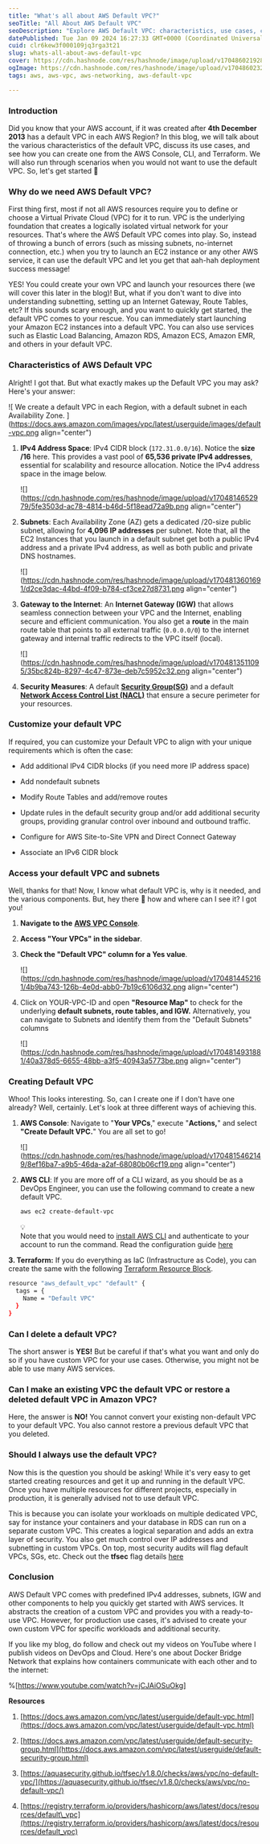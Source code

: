 ```yaml
---
title: "What's all about AWS Default VPC?"
seoTitle: "All About AWS Default VPC"
seoDescription: "Explore AWS Default VPC: characteristics, use cases, customization, creation via Console, CLI, Terraform; learn when to avoid them"
datePublished: Tue Jan 09 2024 16:27:33 GMT+0000 (Coordinated Universal Time)
cuid: clr6kew3f000109jq3rga3t21
slug: whats-all-about-aws-default-vpc
cover: https://cdn.hashnode.com/res/hashnode/image/upload/v1704860219280/5a3448f5-8437-42fb-adab-bc442ffa4e9f.png
ogImage: https://cdn.hashnode.com/res/hashnode/image/upload/v1704860232179/89eb036e-ef82-42c6-bdda-0d4151c950f5.png
tags: aws, aws-vpc, aws-networking, aws-default-vpc

---
```


### **Introduction**

Did you know that your AWS account, if it was created after **4th December 2013** has a default VPC in each AWS Region? In this blog, we will talk about the various characteristics of the default VPC, discuss its use cases, and see how you can create one from the AWS Console, CLI, and Terraform. We will also run through scenarios when you would not want to use the default VPC. So, let's get started 🚀

### **Why do we need AWS Default VPC?**

First thing first, most if not all AWS resources require you to define or choose a Virtual Private Cloud (VPC) for it to run. VPC is the underlying foundation that creates a logically isolated virtual network for your resources. That's where the AWS Default VPC comes into play. So, instead of throwing a bunch of errors (such as missing subnets, no-internet connection, etc.) when you try to launch an EC2 instance or any other AWS service, it can use the default VPC and let you get that aah-hah deployment success message!

YES! You could create your own VPC and launch your resources there (we will cover this later in the blog)! But, what if you don't want to dive into understanding subnetting, setting up an Internet Gateway, Route Tables, etc? If this sounds scary enough, and you want to quickly get started, the default VPC comes to your rescue. You can immediately start launching your Amazon EC2 instances into a default VPC. You can also use services such as Elastic Load Balancing, Amazon RDS, Amazon ECS, Amazon EMR, and others in your default VPC.

### **Characteristics of AWS Default VPC**

Alright! I got that. But what exactly makes up the Default VPC you may ask? Here's your answer:

![				We create a default VPC in each Region, with a default subnet in each Availability Zone.			](https://docs.aws.amazon.com/images/vpc/latest/userguide/images/default-vpc.png align="center")

1. **IPv4 Address Space**: IPv4 CIDR block (`172.31.0.0/16`). Notice the **size /16** here. This provides a vast pool of **65,536 private IPv4 addresses**, essential for scalability and resource allocation. Notice the IPv4 address space in the image below.
    
    ![](https://cdn.hashnode.com/res/hashnode/image/upload/v1704814652979/5fe3503d-ac78-4814-b46d-5f18ead72a9b.png align="center")
    
2. **Subnets**: Each Availability Zone (AZ) gets a dedicated /20-size public subnet, allowing for **4,096 IP addresses** per subnet. Note that, all the EC2 Instances that you launch in a default subnet get both a public IPv4 address and a private IPv4 address, as well as both public and private DNS hostnames.
    
    ![](https://cdn.hashnode.com/res/hashnode/image/upload/v1704813601691/d2ce3dac-44bd-4f09-b784-cf3ce27d8731.png align="center")
    
3. **Gateway to the Internet**: An **Internet Gateway (IGW)** that allows seamless connection between your VPC and the Internet, enabling secure and efficient communication. You also get a **route** in the main route table that points to all external traffic (`0.0.0.0/0`) to the internet gateway and internal traffic redirects to the VPC itself (local).
    
    ![](https://cdn.hashnode.com/res/hashnode/image/upload/v1704813511095/35bc824b-8297-4c47-873e-deb7c5952c32.png align="center")
    
4. **Security Measures**: A default [**Security Group(SG)**](https://docs.aws.amazon.com/vpc/latest/userguide/default-security-group.html) and a default [**Network Access Control List (NACL)**](https://docs.aws.amazon.com/vpc/latest/userguide/vpc-network-acls.html#default-network-acl) that ensure a secure perimeter for your resources.
    

### **Customize your default VPC**

If required, you can customize your Default VPC to align with your unique requirements which is often the case:

* Add additional IPv4 CIDR blocks (if you need more IP address space)
    
* Add nondefault subnets
    
* Modify Route Tables and add/remove routes
    
* Update rules in the default security group and/or add additional security groups, providing granular control over inbound and outbound traffic.
    
* Configure for AWS Site-to-Site VPN and Direct Connect Gateway
    
* Associate an IPv6 CIDR block
    

### **Access your default VPC and subnets**

Well, thanks for that! Now, I know what default VPC is, why is it needed, and the various components. But, hey there 👋 how and where can I see it? I got you!

1. **Navigate to the** [**AWS VPC Console**](https://console.aws.amazon.com/vpc/).
    
2. **Access "Your VPCs" in the sidebar**.
    
3. **Check the "Default VPC" column for a Yes value**.
    
    ![](https://cdn.hashnode.com/res/hashnode/image/upload/v1704814452161/4b9ba743-126b-4e0d-abb0-7b19c6106d32.png align="center")
    
4. Click on YOUR-VPC-ID and open **"Resource Map"** to check for the underlying **default subnets, route tables, and IGW.** Alternatively, you can navigate to Subnets and identify them from the "Default Subnets" columns
    
    ![](https://cdn.hashnode.com/res/hashnode/image/upload/v1704814931881/40a378d5-6655-48bb-a3f5-40943a5773be.png align="center")
    

### **Creating Default VPC**

Whoo! This looks interesting. So, can I create one if I don't have one already? Well, certainly. Let's look at three different ways of achieving this.

1. **AWS Console**: Navigate to "**Your VPCs**," execute "**Actions,**" and select **"Create Default VPC.**" You are all set to go!
    
    ![](https://cdn.hashnode.com/res/hashnode/image/upload/v1704815462149/8ef16ba7-a9b5-46da-a2af-68080b06cf19.png align="center")
    
2. **AWS CLI**: If you are more off of a CLI wizard, as you should be as a DevOps Engineer, you can use the following command to create a new default VPC.
    
    ```bash
    aws ec2 create-default-vpc
    ```
    
    <div data-node-type="callout">
    <div data-node-type="callout-emoji">💡</div>
    <div data-node-type="callout-text">Note that you would need to <a target="_blank" rel="noopener noreferrer nofollow" href="https://docs.aws.amazon.com/cli/latest/userguide/getting-started-install.html" style="pointer-events: none">install AWS CLI</a> and authenticate to your account to run the command. Read the configuration guide <a target="_blank" rel="noopener noreferrer nofollow" href="https://docs.aws.amazon.com/cli/latest/userguide/cli-chap-configure.html" style="pointer-events: none">here</a></div>
    </div>
    

**3\. Terraform:** If you do everything as IaC (Infrastructure as Code), you can create the same with the following [Terraform Resource Block](https://registry.terraform.io/providers/hashicorp/aws/latest/docs/resources/default_vpc).

```bash
resource "aws_default_vpc" "default" {
  tags = {
    Name = "Default VPC"
  }
}
```

### **Can I delete a default VPC?**

The short answer is **YES!** But be careful if that's what you want and only do so if you have custom VPC for your use cases. Otherwise, you might not be able to use many AWS services.

### **Can I make an existing VPC the default VPC or restore a deleted default VPC in Amazon VPC?**

Here, the answer is **NO!** You cannot convert your existing non-default VPC to your default VPC. You also cannot restore a previous default VPC that you deleted.

### Should I always use the default VPC?

Now this is the question you should be asking! While it's very easy to get started creating resources and get it up and running in the default VPC. Once you have multiple resources for different projects, especially in production, it is generally advised not to use default VPC.

This is because you can isolate your workloads on multiple dedicated VPC, say for instance your containers and your database in RDS can run on a separate custom VPC. This creates a logical separation and adds an extra layer of security. You also get much control over IP addresses and subnetting in custom VPCs. On top, most security audits will flag default VPCs, SGs, etc. Check out the **tfsec** flag details [here](https://aquasecurity.github.io/tfsec/v1.8.0/checks/aws/vpc/no-default-vpc/)

### **Conclusion**

AWS Default VPC comes with predefined IPv4 addresses, subnets, IGW and other components to help you quickly get started with AWS services. It abstracts the creation of a custom VPC and provides you with a ready-to-use VPC. However, for production use cases, it's advised to create your own custom VPC for specific workloads and additional security.

If you like my blog, do follow and check out my videos on YouTube where I publish videos on DevOps and Cloud. Here's one about Docker Bridge Network that explains how containers communicate with each other and to the internet:

%[https://www.youtube.com/watch?v=jCJAiOSuOkg] 

**Resources**

1. [https://docs.aws.amazon.com/vpc/latest/userguide/default-vpc.html](https://docs.aws.amazon.com/vpc/latest/userguide/default-vpc.html)
    
2. [https://docs.aws.amazon.com/vpc/latest/userguide/default-security-group.html](https://docs.aws.amazon.com/vpc/latest/userguide/default-security-group.html)
    
3. [https://aquasecurity.github.io/tfsec/v1.8.0/checks/aws/vpc/no-default-vpc/](https://aquasecurity.github.io/tfsec/v1.8.0/checks/aws/vpc/no-default-vpc/)
    
4. [https://registry.terraform.io/providers/hashicorp/aws/latest/docs/resources/default\_vpc](https://registry.terraform.io/providers/hashicorp/aws/latest/docs/resources/default_vpc)